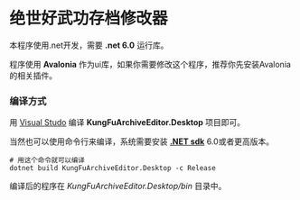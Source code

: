 # 绝世好武功存档修改器

本程序使用.net开发，需要 **.net 6.0** 运行库。

程序使用 **Avalonia** 作为ui库，如果你需要修改这个程序，推荐你先安装Avalonia的相关插件。

### 编译方式

用 [Visual Studo](https://visualstudio.microsoft.com/zh-hans/vs/) 编译 **KungFuArchiveEditor.Desktop** 项目即可。

当然也可以使用命令行来编译，系统需要安装 **[.NET sdk](https://dotnet.microsoft.com/zh-cn/download/dotnet)** 6.0或者更高版本。

```shell
# 用这个命令就可以编译
dotnet build KungFuArchiveEditor.Desktop -c Release
```

编译后的程序在 *KungFuArchiveEditor.Desktop/bin* 目录中。
